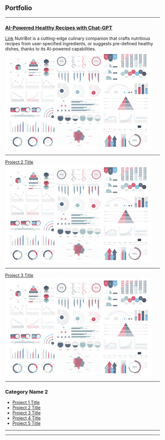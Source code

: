 ## Portfolio

---

### [AI-Powered Healthy Recipes with Chat-GPT](https://chef-v2.streamlit.app/)

[Link](/sample_page)
NutriBot is a cutting-edge culinary companion that crafts nutritious recipes from user-specified ingredients, or suggests pre-defined healthy dishes, thanks to its AI-powered capabilities.
<img src="images/dummy_thumbnail.jpg?raw=true"/>

---
[Project 2 Title](/pdf/sample_presentation.pdf)
<img src="images/dummy_thumbnail.jpg?raw=true"/>

---
[Project 3 Title](http://example.com/)
<img src="images/dummy_thumbnail.jpg?raw=true"/>

---

### Category Name 2

- [Project 1 Title](http://example.com/)
- [Project 2 Title](http://example.com/)
- [Project 3 Title](http://example.com/)
- [Project 4 Title](http://example.com/)
- [Project 5 Title](http://example.com/)

---




---
